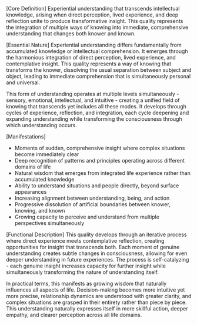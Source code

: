 [Core Definition]
Experiential understanding that transcends intellectual knowledge, arising when direct perception, lived experience, and deep reflection unite to produce transformative insight. This quality represents the integration of multiple ways of knowing into immediate, comprehensive understanding that changes both knower and known.

[Essential Nature]
Experiential understanding differs fundamentally from accumulated knowledge or intellectual comprehension. It emerges through the harmonious integration of direct perception, lived experience, and contemplative insight. This quality represents a way of knowing that transforms the knower, dissolving the usual separation between subject and object, leading to immediate comprehension that is simultaneously personal and universal.

This form of understanding operates at multiple levels simultaneously - sensory, emotional, intellectual, and intuitive - creating a unified field of knowing that transcends yet includes all these modes. It develops through cycles of experience, reflection, and integration, each cycle deepening and expanding understanding while transforming the consciousness through which understanding occurs.

[Manifestations]
- Moments of sudden, comprehensive insight where complex situations become immediately clear
- Deep recognition of patterns and principles operating across different domains of life
- Natural wisdom that emerges from integrated life experience rather than accumulated knowledge
- Ability to understand situations and people directly, beyond surface appearances
- Increasing alignment between understanding, being, and action
- Progressive dissolution of artificial boundaries between knower, knowing, and known
- Growing capacity to perceive and understand from multiple perspectives simultaneously

[Functional Description]
This quality develops through an iterative process where direct experience meets contemplative reflection, creating opportunities for insight that transcends both. Each moment of genuine understanding creates subtle changes in consciousness, allowing for even deeper understanding in future experiences. The process is self-catalyzing - each genuine insight increases capacity for further insight while simultaneously transforming the nature of understanding itself.

In practical terms, this manifests as growing wisdom that naturally influences all aspects of life. Decision-making becomes more intuitive yet more precise, relationship dynamics are understood with greater clarity, and complex situations are grasped in their entirety rather than piece by piece. This understanding naturally expresses itself in more skillful action, deeper empathy, and clearer perception across all life domains.